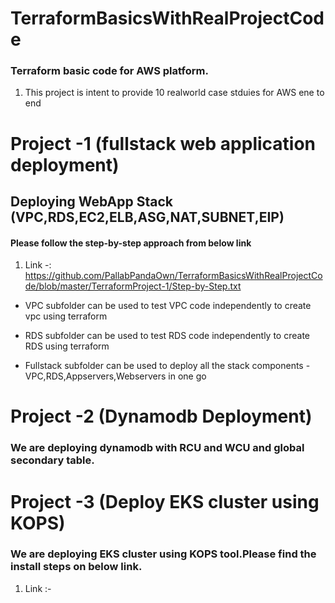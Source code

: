 # TerraformBasicsWithRealProjectCode
### Terraform basic code for AWS platform.

1. This project is intent to provide 10 realworld case stduies for AWS ene to end

# Project -1 (fullstack web application deployment)
## Deploying WebApp Stack (VPC,RDS,EC2,ELB,ASG,NAT,SUBNET,EIP)
#### Please follow the step-by-step approach from below link

1. Link -: https://github.com/PallabPandaOwn/TerraformBasicsWithRealProjectCode/blob/master/TerraformProject-1/Step-by-Step.txt

* VPC subfolder can be used to test VPC code independently to create vpc using terraform

* RDS subfolder can be used to test RDS code independently to create RDS using terraform

* Fullstack subfolder can be used to deploy all the stack components - VPC,RDS,Appservers,Webservers in one go

# Project -2 (Dynamodb Deployment)
### We are deploying dynamodb with RCU and WCU and global secondary table.

# Project -3 (Deploy EKS cluster using KOPS)
### We are deploying EKS cluster using KOPS tool.Please find the install steps on below link.

1. Link :- 



